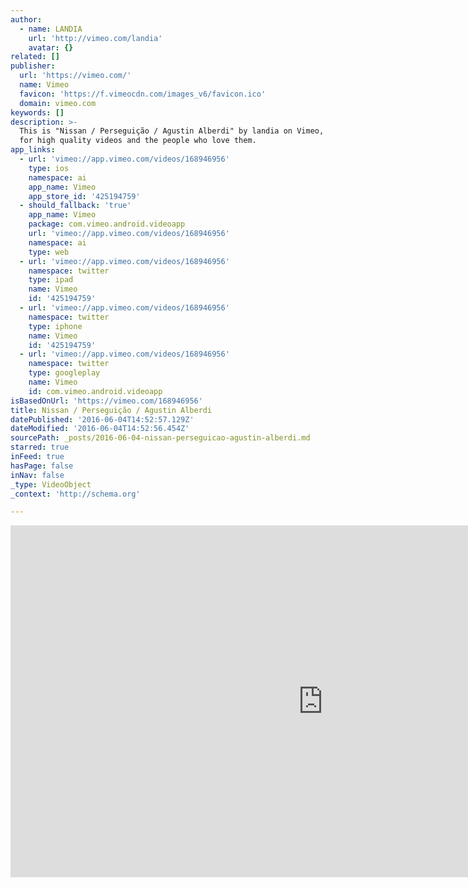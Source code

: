 ```yaml
---
author:
  - name: LANDIA
    url: 'http://vimeo.com/landia'
    avatar: {}
related: []
publisher:
  url: 'https://vimeo.com/'
  name: Vimeo
  favicon: 'https://f.vimeocdn.com/images_v6/favicon.ico'
  domain: vimeo.com
keywords: []
description: >-
  This is "Nissan / Perseguição / Agustin Alberdi" by landia on Vimeo, the home
  for high quality videos and the people who love them.
app_links:
  - url: 'vimeo://app.vimeo.com/videos/168946956'
    type: ios
    namespace: ai
    app_name: Vimeo
    app_store_id: '425194759'
  - should_fallback: 'true'
    app_name: Vimeo
    package: com.vimeo.android.videoapp
    url: 'vimeo://app.vimeo.com/videos/168946956'
    namespace: ai
    type: web
  - url: 'vimeo://app.vimeo.com/videos/168946956'
    namespace: twitter
    type: ipad
    name: Vimeo
    id: '425194759'
  - url: 'vimeo://app.vimeo.com/videos/168946956'
    namespace: twitter
    type: iphone
    name: Vimeo
    id: '425194759'
  - url: 'vimeo://app.vimeo.com/videos/168946956'
    namespace: twitter
    type: googleplay
    name: Vimeo
    id: com.vimeo.android.videoapp
isBasedOnUrl: 'https://vimeo.com/168946956'
title: Nissan / Perseguição / Agustin Alberdi
datePublished: '2016-06-04T14:52:57.129Z'
dateModified: '2016-06-04T14:52:56.454Z'
sourcePath: _posts/2016-06-04-nissan-perseguicao-agustin-alberdi.md
starred: true
inFeed: true
hasPage: false
inNav: false
_type: VideoObject
_context: 'http://schema.org'

---
```

<iframe src="https://cdn.embedly.com/widgets/media.html?src=https%3A%2F%2Fplayer.vimeo.com%2Fvideo%2F168946956&amp;url=https%3A%2F%2Fvimeo.com%2F168946956&amp;image=http%3A%2F%2Fi.vimeocdn.com%2Fvideo%2F573552548_1280.jpg&amp;key=b7d04c9b404c499eba89ee7072e1c4f7&amp;type=text%2Fhtml&amp;schema=vimeo" width="1000" height="563" scrolling="no" frameborder="0" allowfullscreen="" style=""></iframe>